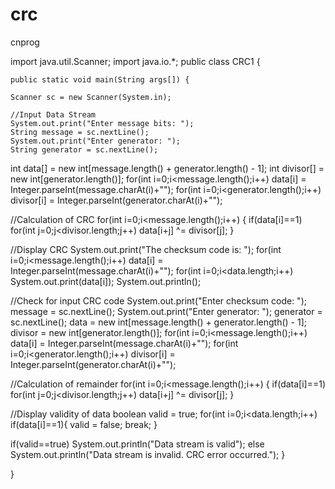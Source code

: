 # crc
cnprog


import java.util.Scanner;
import java.io.*;
public class CRC1 {

    public static void main(String args[]) {

    Scanner sc = new Scanner(System.in);

    //Input Data Stream
    System.out.print("Enter message bits: ");
    String message = sc.nextLine();
    System.out.print("Enter generator: ");
    String generator = sc.nextLine();
int data[] = new int[message.length() + generator.length() - 1];
int divisor[] = new int[generator.length()];
for(int i=0;i<message.length();i++)
	data[i] = Integer.parseInt(message.charAt(i)+"");
for(int i=0;i<generator.length();i++)
	divisor[i] = Integer.parseInt(generator.charAt(i)+"");

//Calculation of CRC
for(int i=0;i<message.length();i++)
{
	if(data[i]==1)
		for(int j=0;j<divisor.length;j++)
			data[i+j] ^= divisor[j];
}

//Display CRC
System.out.print("The checksum code is: ");
for(int i=0;i<message.length();i++)
	data[i] = Integer.parseInt(message.charAt(i)+"");
for(int i=0;i<data.length;i++) 
    System.out.print(data[i]);
System.out.println();

//Check for input CRC code
System.out.print("Enter checksum code: ");
	message = sc.nextLine();
System.out.print("Enter generator: ");
	generator = sc.nextLine();
data = new int[message.length() + generator.length() - 1];
divisor = new int[generator.length()];
for(int i=0;i<message.length();i++)
	data[i] = Integer.parseInt(message.charAt(i)+"");
for(int i=0;i<generator.length();i++)
	divisor[i] = Integer.parseInt(generator.charAt(i)+"");

//Calculation of remainder
for(int i=0;i<message.length();i++) {
	if(data[i]==1)
		for(int j=0;j<divisor.length;j++)
			data[i+j] ^= divisor[j];
}

//Display validity of data
boolean valid = true;
for(int i=0;i<data.length;i++)
	if(data[i]==1){
		valid = false;
		break;
}

if(valid==true) 
	System.out.println("Data stream is valid");
else 
	System.out.println("Data stream is invalid. CRC error occurred.");
}

}
